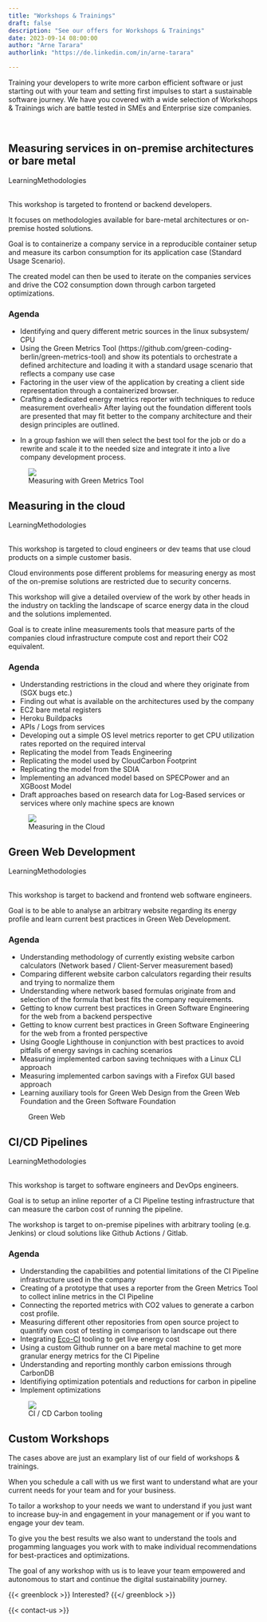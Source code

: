 ```yaml
---
title: "Workshops & Trainings"
draft: false
description: "See our offers for Workshops & Trainings"
date: 2023-09-14 08:00:00
author: "Arne Tarara"
authorlink: "https://de.linkedin.com/in/arne-tarara"

---
```


Training your developers to write more carbon efficient software or just starting out with your team and setting first impulses to start a sustainable software journey. We have you covered with a wide selection of Workshops & Trainings wich are battle tested in SMEs and Enterprise size companies. 

<br>

<div class="ui padded blue stacked raised segment">
    <div class="ui items">
      <div class="item">
        <div class="content">
          <h2>Measuring services in on-premise architectures or bare metal</h2>
          <div class="meta">
            <span class="ui label">Learning</span><span class="ui label">Methodologies</span>
          </div>
          <div class="description">
            <br>
            <p>This workshop is targeted to frontend or backend developers.</p>
            <p>It focuses on methodologies available for bare-metal architectures or on-premise hosted solutions.</p>
            <p>Goal is to containerize a company service in a reproducible container setup and measure its carbon consumption for its application case (Standard Usage Scenario).</p>
            <p>The created model can then be used to iterate on the companies services and drive the CO2 consumption down through carbon targeted optimizations.</p>      
            <h3>Agenda</h3>   
            <ul>   
            <li>Identifying and query different metric sources in the linux subsystem/ CPU</li>
            <li>Using the Green Metrics Tool (https://github.com/green-coding-berlin/green-metrics-tool) and show its potentials to orchestrate a defined architecture and loading it with a standard usage scenario that reflects a company use case</li>
            <li>Factoring in the user view of the application by creating a client side representation through a containerized browser.</li>
            <li>Crafting a dedicated energy metrics reporter with techniques to reduce measurement overheali>
            After laying out the foundation different tools are presented that may fit better to the company architecture and their design principles are outlined.</p>
            <li>In a group fashion we will then select the best tool for the job or do a rewrite and scale it to the needed size and integrate it into a live company development process.</li>
            </ul>
          </div>
        </div>
        <figure class="ui large image middle aligned">
            <img srcset="/img/services/workshops-measuring.webp 1x, /img/services/workshops-measuring-2x.webp 2x" src="/img/services/workshops-measuring-2x.webp" loading="lazy">
          <figcaption>Measuring with Green Metrics Tool</figcaption>
        </figure>
      </div>
    </div>          
</div>

<div class="ui padded blue stacked raised segment">
    <div class="ui items">
      <div class="item">
        <div class="content">
          <h2>Measuring in the cloud</h2>
          <div class="meta">
            <span class="ui label">Learning</span><span class="ui label">Methodologies</span>
          </div>
          <div class="description">
            <br>
            <p>This workshop is targeted to cloud engineers or dev teams that use cloud products on a simple customer basis.</p> 
            <p>Cloud environments pose different problems for measuring energy as most of the on-premise solutions are restricted due to security concerns.</p>
            <p>This workshop will give a detailed overview of the work by other heads in the industry on tackling the landscape of scarce energy data in the cloud and the solutions implemented.</p>
            <p>Goal is to create inline measurements tools that measure parts of the companies cloud infrastructure compute cost and report their CO2 equivalent.</p>
            <h3>Agenda</h3>
            <ul>
                <li>Understanding restrictions in the cloud and where they originate from (SGX bugs etc.)</li>
                <li>Finding out what is available on the architectures used by the company</li>
                <li>EC2 bare metal registers</li>
                <li>Heroku Buildpacks</li>
                <li>APIs / Logs from services</li>
                <li>Developing out a simple OS level metrics reporter to get CPU utilization rates reported on the required interval</li>
                <li>Replicating the model from Teads Engineering</li>
                <li>Replicating the model used by CloudCarbon Footprint</li>
                <li>Replicating the model from the SDIA</li>
                <li>Implementing an advanced model based on SPECPower and an XGBoost Model</li>
                <li>Draft approaches based on research data for Log-Based services or services where only machine specs are known</li>
            </ul>
          </div>
        </div>
        <figure class="ui large image middle aligned">
            <img srcset="/img/services/workshops-cloud.webp 1x, /img/services/workshops-cloud-2x.webp 2x" src="/img/services/workshops-cloud-2x.webp" loading="lazy">
          <figcaption>Measuring in the Cloud</figcaption>
        </figure>
      </div>
    </div>          
</div>

<div class="ui padded blue stacked raised segment">
    <div class="ui items">
      <div class="item">
        <div class="content">
          <h2>Green Web Development</h2>
          <div class="meta">
            <span class="ui label">Learning</span><span class="ui label">Methodologies</span>
          </div>
          <div class="description">
            <br>
            <p>This workshop is target to backend and frontend web software engineers.</p>
            <p>Goal is to be able to analyse an arbitrary website regarding its energy profile and learn current best practices in Green Web Development.</p>
            <h3>Agenda</h3>
            <ul>
                <li>Understanding methodology of currently existing website carbon calculators (Network based / Client-Server measurement based)</li>
                <li>Comparing different website carbon calculators regarding their results and trying to normalize them</li>
                <li>Understanding where network based formulas originate from and selection of the formula that best fits the company requirements.</li>
                <li>Getting to know current best practices in Green Software Engineering for the web from a backend perspective</li>
                <li>Getting to know current best practices in Green Software Engineering for the web from a fronted perspective</li>
                <li>Using Google Lighthouse in conjunction with best practices to avoid pitfalls of energy savings in caching scenarios</li>
                <li>Measuring implemented carbon saving techniques with a Linux CLI approach</li>
                <li>Measuring implemented carbon savings with a Firefox GUI based approach</li>
                <li>Learning auxiliary tools for Green Web Design from the Green Web Foundation and the Green Software Foundation</li>
            </ul>
          </div>
        </div>
        <figure class="ui large image middle aligned">
            <i class="ui icon massive green globe"></i>
          <figcaption>Green Web</figcaption>
        </figure>
      </div>
    </div>          
</div>

<div class="ui padded blue stacked raised segment">
    <div class="ui items">
      <div class="item">
        <div class="content">
          <h2>CI/CD Pipelines</h2>
          <div class="meta">
            <span class="ui label">Learning</span><span class="ui label">Methodologies</span>
          </div>
          <div class="description">
            <br>
            <p>This workshop is target to software engineers and DevOps engineers.</p>
            <p>Goal is to setup an inline reporter of a CI Pipeline testing infrastructure that can measure the carbon cost of running the pipeline.</p>
            <p>The workshop is target to on-premise pipelines with arbitrary tooling (e.g. Jenkins) or cloud solutions like Github Actions / Gitlab.</p>
            <h3>Agenda</h3>
            <ul>
                <li>Understanding the capabilities and potential limitations of the CI Pipeline infrastructure used in the company</li>
                <li>Creating of a prototype that uses a reporter from the Green Metrics Tool to collect inline metrics in the CI Pipeline</li>
                <li>Connecting the reported metrics with CO2 values to generate a carbon cost profile.</li>
                <li>Measuring different other repositories from open source project to quantify own cost of testing in comparison to landscape out there
</li>
                <li>Integrating <a href="/projects/eco-ci">Eco-CI</a> tooling to get live energy cost</li>
                <li>Using a custom Github runner on a bare metal machine to get more granular energy metrics for the CI Pipeline</li>
                <li>Understanding and reporting monthly carbon emissions through CarbonDB</li>
                <li>Identifiying optimization potentials and reductions for carbon in pipeline</li>
                <li>Implement optimizations</li>
            </ul>
          </div>
        </div>
        <figure class="ui large image middle aligned">
            <img srcset="/img/services/workshops-ci-cd.webp 1x, /img/services/workshops-ci-cd-2x.webp 2x" src="/img/services/workshops-ci-cd-2x.webp" loading="lazy">
          <figcaption>CI / CD Carbon tooling</figcaption>
        </figure>
      </div>
    </div>          
</div>

<div class="ui green blue stacked raised segment">
    <div class="ui items">    
      <div class="item">
        <div class="ui small image middle aligned"> 
            <i class="ui icon massive black users"></i>
        </div>
        <div class="content">
          <h2 class="">Custom Workshops</h2>
          <div class="description">
            <p>The cases above are just an examplary list of our field of workshops & trainings.</p>
            <p>When you schedule a call with us we first want to understand what are your current needs for your team and for your business.</p>
            <p>To tailor a workshop to your needs we want to understand if you just want to increase buy-in and engagement in your management or if you want to engage your dev team.</p>
            <p>To give you the best results we also want to understand the tools and progamming languages you work with to make individual recommendations for best-practices and optimizations.</p>
            <p>The goal of any workshop with us is to leave your team empowered and autonomous to start and continue the digital sustainability journey.</p>
          </div>
          <!-- TODO
          <div class="extra">            
            <div class="ui left floated orange button">
              Download our KPI / carbon pricing case study
              <i class="right chevron icon"></i>
            </div>
          </div>
          -->
        </div>                  
      </div>
    </div>
</div>

<div class="ui section divider"></div>

{{< greenblock >}}
Interested?
{{</ greenblock >}}

{{< contact-us >}}
